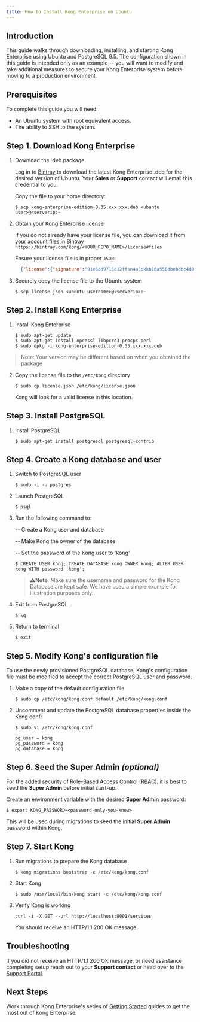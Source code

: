 ```yaml
---
title: How to Install Kong Enterprise on Ubuntu
---
```


## Introduction

This guide walks through downloading, installing, and starting Kong Enterprise
using Ubuntu and PostgreSQL 9.5. The configuration shown in this guide is
intended only as an example -- you will want to modify and take additional
measures to secure your Kong Enterprise system before moving to a production
environment.


## Prerequisites

To complete this guide you will need:

- An Ubuntu system with root equivalent access.
- The ability to SSH to the system.


## Step 1. Download Kong Enterprise

1. Download the .deb package

    Log in to [Bintray](http://bintray.com) to download the latest Kong
    Enterprise .deb for the desired version of Ubuntu. Your **Sales** or
    **Support** contact will email this credential to you.

    Copy the file to your home directory:

    ```
    $ scp kong-enterprise-edition-0.35.xxx.xxx.deb <ubuntu user>@<serverip:~
    ```

2. Obtain your Kong Enterprise license

    If you do not already have your license file, you can download it from your
    account files in Bintray 
    `https://bintray.com/kong/<YOUR_REPO_NAME>/license#files`

    Ensure your license file is in proper `JSON`:

    ```json
      {"license":{"signature":"91e6dd9716d12ffsn4a5ckkb16a556dbebdbc4d0a66d9b2c53f8c8d717eb93dd2bdbe2cb3ef51c20806f14345128907da35","payload":{"customer":"Kong Inc","license_creation_date":"2019-05-07","product_subscription":"Kong Enterprise Edition","admin_seats":"5","support_plan":"None","license_expiration_date":"2021-04-01","license_key":"00Q1K00000zuUAwUAM_a1V1K000005kRhuUAE"},"version":1}}
   ```

3. Securely copy the license file to the Ubuntu system

    ```
    $ scp license.json <ubuntu username>@<serverip>:~
    ```


## Step 2. Install Kong Enterprise

1. Install Kong Enterprise

    ```
    $ sudo apt-get update
    $ sudo apt-get install openssl libpcre3 procps perl
    $ sudo dpkg -i kong-enterprise-edition-0.35.xxx.xxx.deb
    ```
  >Note: Your version may be different based on when you obtained the package

2. Copy the license file to the `/etc/kong` directory

    ```
    $ sudo cp license.json /etc/kong/license.json
    ```
    Kong will look for a valid license in this location.


## Step 3. Install PostgreSQL

1. Install PostgreSQL

    ```
    $ sudo apt-get install postgresql postgresql-contrib
    ```


## Step 4. Create a Kong database and user

1. Switch to PostgreSQL user

    ```
    $ sudo -i -u postgres
    ```

2. Launch PostgreSQL

    ```
    $ psql
    ```

3. Run the following command to:

    -- Create a Kong user and database

    --  Make Kong the owner of the database

    --  Set the password of the Kong user to 'kong'

    ```
    $ CREATE USER kong; CREATE DATABASE kong OWNER kong; ALTER USER kong WITH password 'kong';
    ```

    >⚠️**Note**: Make sure the username and password for the Kong Database are
    >kept safe. We have used a simple example for illustration purposes only.

4. Exit from PostgreSQL

    ```
    $ \q
    ```

5. Return to terminal

    ```
    $ exit
    ```


## Step 5. Modify Kong's configuration file

To use the newly provisioned PostgreSQL database, Kong's configuration file
must be modified to accept the correct PostgreSQL user and password.

1. Make a copy of the default configuration file

    ```
    $ sudo cp /etc/kong/kong.conf.default /etc/kong/kong.conf
    ```

2. Uncomment and update the PostgreSQL database properties inside the Kong conf:

    ```
    $ sudo vi /etc/kong/kong.conf
    ```
    ```
    pg_user = kong
    pg_password = kong
    pg_database = kong
    ```


## Step 6. Seed the Super Admin _(optional)_

For the added security of Role-Based Access Control (RBAC), it is best to seed 
the **Super Admin** before initial start-up.

Create an environment variable with the desired **Super Admin** password:


    $ export KONG_PASSWORD=<password-only-you-know>


This will be used during migrations to seed the initial **Super Admin** 
password within Kong.


## Step 7. Start Kong

1. Run migrations to prepare the Kong database

    ```
    $ kong migrations bootstrap -c /etc/kong/kong.conf
    ```

2. Start Kong

    ```
    $ sudo /usr/local/bin/kong start -c /etc/kong/kong.conf
    ```

3. Verify Kong is working

    ```
    curl -i -X GET --url http://localhost:8001/services
    ```
    
    You should receive an HTTP/1.1 200 OK message.


## Troubleshooting

If you did not receive an HTTP/1.1 200 OK message, or need assistance completing
setup reach out to your **Support contact** or head over to the
[Support Portal](https://support.konghq.com/support/s/).


## Next Steps

Work through Kong Enterprise's series of 
[Getting Started](/enterprise/latest/getting-started) guides to get the most
out of Kong Enterprise.
